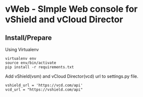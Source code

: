 vWeb - SImple Web console for vShield and vCloud Director
=========================================================

Install/Prepare
---------------

Using Virtualenv

```
virtualenv env
source env/bin/activate
pip install -r requirements.txt
```

Add vShield(vsm) and vCloud Director(vcd) url to settings.py file.

```
vshield_url = 'https://vcd.com/api'
vcd_url = "https://vshield.com/api"
```
